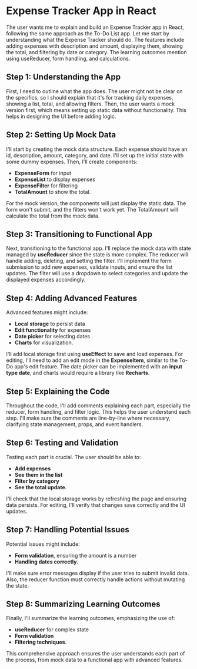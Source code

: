 # Expense Tracker App in React

The user wants me to explain and build an Expense Tracker app in React, following the same approach as the To-Do List app. Let me start by understanding what the Expense Tracker should do. The features include adding expenses with description and amount, displaying them, showing the total, and filtering by date or category. The learning outcomes mention using useReducer, form handling, and calculations.

## Step 1: Understanding the App

First, I need to outline what the app does. The user might not be clear on the specifics, so I should explain that it's for tracking daily expenses, showing a list, total, and allowing filters. Then, the user wants a mock version first, which means setting up static data without functionality. This helps in designing the UI before adding logic.

## Step 2: Setting Up Mock Data

I'll start by creating the mock data structure. Each expense should have an id, description, amount, category, and date. I'll set up the initial state with some dummy expenses. Then, I'll create components:
- **ExpenseForm** for input
- **ExpenseList** to display expenses
- **ExpenseFilter** for filtering
- **TotalAmount** to show the total.

For the mock version, the components will just display the static data. The form won't submit, and the filters won't work yet. The TotalAmount will calculate the total from the mock data.

## Step 3: Transitioning to Functional App

Next, transitioning to the functional app. I'll replace the mock data with state managed by **useReducer** since the state is more complex. The reducer will handle adding, deleting, and setting the filter. I'll implement the form submission to add new expenses, validate inputs, and ensure the list updates. The filter will use a dropdown to select categories and update the displayed expenses accordingly.

## Step 4: Adding Advanced Features

Advanced features might include:
- **Local storage** to persist data
- **Edit functionality** for expenses
- **Date picker** for selecting dates
- **Charts** for visualization.

I'll add local storage first using **useEffect** to save and load expenses. For editing, I'll need to add an edit mode in the **ExpenseItem**, similar to the To-Do app's edit feature. The date picker can be implemented with an **input type date**, and charts would require a library like **Recharts**.

## Step 5: Explaining the Code

Throughout the code, I'll add comments explaining each part, especially the reducer, form handling, and filter logic. This helps the user understand each step. I'll make sure the comments are line-by-line where necessary, clarifying state management, props, and event handlers.

## Step 6: Testing and Validation

Testing each part is crucial. The user should be able to:
- **Add expenses**
- **See them in the list**
- **Filter by category**
- **See the total update**.

I'll check that the local storage works by refreshing the page and ensuring data persists. For editing, I'll verify that changes save correctly and the UI updates.

## Step 7: Handling Potential Issues

Potential issues might include:
- **Form validation**, ensuring the amount is a number
- **Handling dates correctly**.

I'll make sure error messages display if the user tries to submit invalid data. Also, the reducer function must correctly handle actions without mutating the state.

## Step 8: Summarizing Learning Outcomes

Finally, I'll summarize the learning outcomes, emphasizing the use of:
- **useReducer** for complex state
- **Form validation**
- **Filtering techniques**.

This comprehensive approach ensures the user understands each part of the process, from mock data to a functional app with advanced features.
